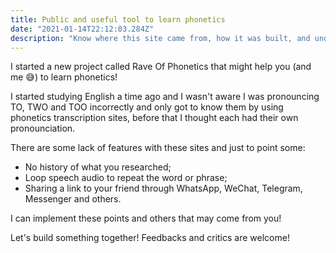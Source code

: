 ```yaml
---
title: Public and useful tool to learn phonetics 
date: "2021-01-14T22:12:03.284Z"
description: "Know where this site came from, how it was built, and understand how a problem faced by a person (in that case, by myself) can be translated into a tool that can not only him/her, but all others. Everyone wins!"
---
```


I started a new project called Rave Of Phonetics that might help you (and me 😅) to learn phonetics!

I started studying English a time ago and I wasn't aware I was pronouncing TO, TWO and TOO incorrectly and only got to know them by using phonetics transcription sites, before that I thought each had their own pronounciation.

There are some lack of features with these sites and just to point some:

- No history of what you researched;
- Loop speech audio to repeat the word or phrase; 
- Sharing a link to your friend through WhatsApp, WeChat, Telegram, Messenger and others.

I can implement these points and others that may come from you!

Let's build something together! Feedbacks and critics are welcome!